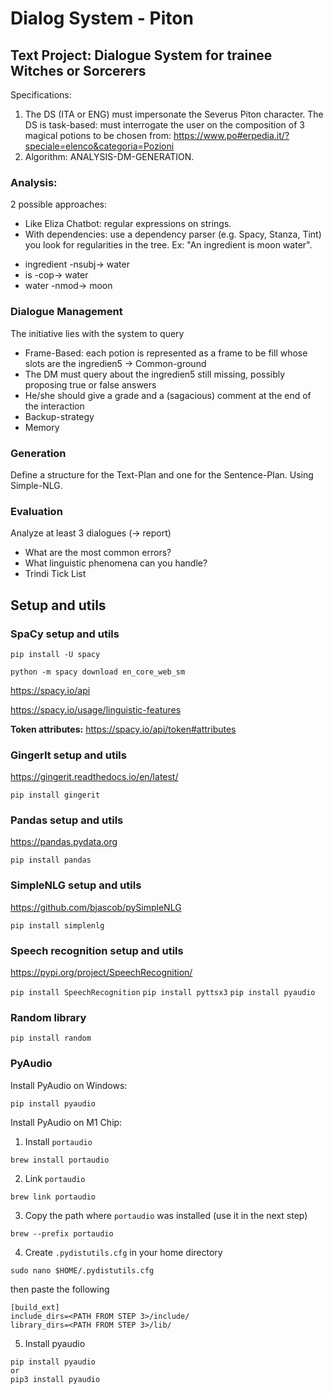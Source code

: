 # Dialog System - Piton

## Text Project: Dialogue System for trainee Witches or Sorcerers 
Specifications:
1. The DS (ITA or ENG) must impersonate the Severus Piton character. 
The DS is task-based: must interrogate the user on the composition of 3 magical potions to be chosen from:
https://www.po#erpedia.it/?speciale=elenco&categoria=Pozioni
2. Algorithm: ANALYSIS-DM-GENERATION.

### Analysis: 
2 possible approaches:
- Like Eliza Chatbot: regular expressions on strings.
- With dependencies: use a dependency parser (e.g. Spacy, Stanza, Tint) you look for regularities in the tree. 
Ex: "An ingredient is moon water". 
* ingredient -nsubj-> water
* is -cop-> water
* water -nmod-> moon

### Dialogue Management
The initiative lies with the system to query
- Frame-Based: each potion is represented as a frame to be fill whose slots are the ingredien5 -> Common-ground
- The DM must query about the ingredien5 still missing, possibly proposing true or false answers
- He/she should give a grade and a (sagacious) comment at the end of the interaction
- Backup-strategy
- Memory

### Generation
Define a structure for the Text-Plan and one for the Sentence-Plan. 
Using Simple-NLG. 


### Evaluation 
Analyze at least 3 dialogues (-> report)
- What are the most common errors?
- What linguistic phenomena can you handle?
- Trindi Tick List

## Setup and utils 
### SpaCy setup and utils

`pip install -U spacy`

`python -m spacy download en_core_web_sm`

https://spacy.io/api

https://spacy.io/usage/linguistic-features

**Token attributes:**
https://spacy.io/api/token#attributes

### GingerIt setup and utils

https://gingerit.readthedocs.io/en/latest/

`pip install gingerit`

### Pandas setup and utils

https://pandas.pydata.org

`pip install pandas`

### SimpleNLG setup and utils

https://github.com/bjascob/pySimpleNLG

`pip install simplenlg`


### Speech recognition setup and utils

https://pypi.org/project/SpeechRecognition/

`pip install SpeechRecognition`
`pip install pyttsx3`
`pip install pyaudio`


### Random library

`pip install random`

### PyAudio

Install PyAudio on Windows:

`pip install pyaudio`

Install PyAudio on M1 Chip:

1.  Install  `portaudio`

```
brew install portaudio
```

2.  Link  `portaudio`

```
brew link portaudio
```

3.  Copy the path where  `portaudio`  was installed (use it in the next step)

```
brew --prefix portaudio
```

4.  Create  `.pydistutils.cfg`  in your home directory

```
sudo nano $HOME/.pydistutils.cfg
```
then paste the following
```
[build_ext]
include_dirs=<PATH FROM STEP 3>/include/
library_dirs=<PATH FROM STEP 3>/lib/
```

5.  Install pyaudio

```
pip install pyaudio
or
pip3 install pyaudio
```
